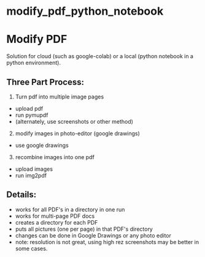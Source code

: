 # modify_pdf_python_notebook 

# Modify PDF
 
Solution for cloud (such as google-colab)
or a local (python notebook in a python environment).
 
## Three Part Process:
 
1. Turn pdf into multiple image pages
 - upload pdf
 - run pymupdf
 - (alternately, use screenshots or other method)
 
2. modify images in photo-editor (google drawings)
 - use google drawings
 
3. recombine images into one pdf
 - upload images
 - run img2pdf
 
 
## Details:
 - works for all PDF's in a directory in one run
 - works for multi-page PDF docs
 - creates a directory for each PDF
 - puts all pictures (one per page) in that PDF's directory
 - changes can be done in Google Drawings or any photo editor
 - note: resolution is not great, using high rez screenshots may be better in some cases.

